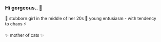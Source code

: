 ### Hi gorgeous.. 👋

🌱 stubborn girl in the middle of her 20s
👯 young entusiasm - with tendency to chaos ⚡

✨ mother of cats ✨


<!--
- 🤔 I’m looking for help with ...
- 💬 Ask me about ...

📫 How to reach me: ...

-->
